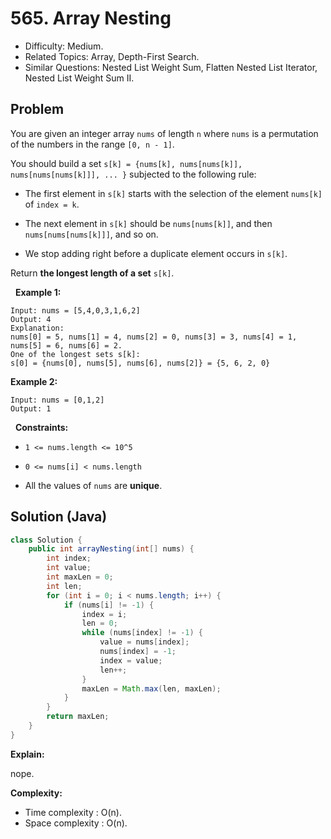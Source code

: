 # 565. Array Nesting

- Difficulty: Medium.
- Related Topics: Array, Depth-First Search.
- Similar Questions: Nested List Weight Sum, Flatten Nested List Iterator, Nested List Weight Sum II.

## Problem

You are given an integer array ```nums``` of length ```n``` where ```nums``` is a permutation of the numbers in the range ```[0, n - 1]```.

You should build a set ```s[k] = {nums[k], nums[nums[k]], nums[nums[nums[k]]], ... }``` subjected to the following rule:


	
- The first element in ```s[k]``` starts with the selection of the element ```nums[k]``` of ```index = k```.
	
- The next element in ```s[k]``` should be ```nums[nums[k]]```, and then ```nums[nums[nums[k]]]```, and so on.
	
- We stop adding right before a duplicate element occurs in ```s[k]```.


Return **the longest length of a set** ```s[k]```.

 
**Example 1:**

```
Input: nums = [5,4,0,3,1,6,2]
Output: 4
Explanation: 
nums[0] = 5, nums[1] = 4, nums[2] = 0, nums[3] = 3, nums[4] = 1, nums[5] = 6, nums[6] = 2.
One of the longest sets s[k]:
s[0] = {nums[0], nums[5], nums[6], nums[2]} = {5, 6, 2, 0}
```

**Example 2:**

```
Input: nums = [0,1,2]
Output: 1
```

 
**Constraints:**


	
- ```1 <= nums.length <= 10^5```
	
- ```0 <= nums[i] < nums.length```
	
- All the values of ```nums``` are **unique**.



## Solution (Java)

```java
class Solution {
    public int arrayNesting(int[] nums) {
        int index;
        int value;
        int maxLen = 0;
        int len;
        for (int i = 0; i < nums.length; i++) {
            if (nums[i] != -1) {
                index = i;
                len = 0;
                while (nums[index] != -1) {
                    value = nums[index];
                    nums[index] = -1;
                    index = value;
                    len++;
                }
                maxLen = Math.max(len, maxLen);
            }
        }
        return maxLen;
    }
}
```

**Explain:**

nope.

**Complexity:**

* Time complexity : O(n).
* Space complexity : O(n).
